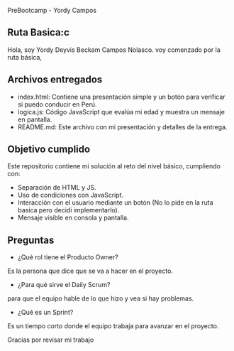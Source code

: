 PreBootcamp - Yordy Campos

## Ruta Basica:c

Hola, soy Yordy Deyvis Beckam Campos Nolasco. voy comenzado por la ruta básica, 

## Archivos entregados

- index.html: Contiene una presentación simple y un botón para verificar si puedo conducir en Perú.
- logica.js: Código JavaScript que evalúa mi edad y muestra un mensaje en pantalla.
- README.md: Este archivo con mi presentación y detalles de la entrega.

## Objetivo cumplido

Este repositorio contiene mi solución al reto del nivel básico, cumpliendo con:
- Separación de HTML y JS.
- Uso de condiciones con JavaScript.
- Interacción con el usuario mediante un botón (No lo pide en la ruta basica pero decidi implementarlo).
- Mensaje visible en consola y pantalla.

## Preguntas

- ¿Qué rol tiene el Producto Owner?

Es la persona que dice que se va a hacer en el proyecto.

- ¿Para qué sirve el Daily Scrum?

para que el equipo hable de lo que hizo y vea si hay problemas.

- ¿Qué es un Sprint?

Es un tiempo corto donde el equipo trabaja para avanzar en el proyecto.

Gracias por revisar mi trabajo 
